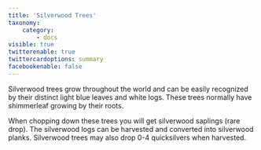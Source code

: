```yaml
---
title: 'Silverwood Trees'
taxonomy:
    category:
        - docs
visible: true
twitterenable: true
twittercardoptions: summary
facebookenable: false
---
```


Silverwood trees grow throughout the world and can be easily recognized by their distinct light blue leaves and white logs. These trees normally have shimmerleaf growing by their roots. 

When chopping down these trees you will get silverwood saplings (rare drop). The silverwood  logs can be harvested and converted into silverwood planks. Silverwood trees may also drop 0-4 quicksilvers when harvested.